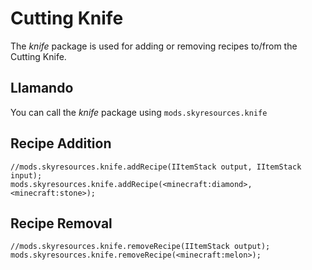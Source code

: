 # Cutting Knife

The *knife* package is used for adding or removing recipes to/from the Cutting Knife.

## Llamando

You can call the *knife* package using `mods.skyresources.knife`

## Recipe Addition

```zenscript
//mods.skyresources.knife.addRecipe(IItemStack output, IItemStack input);
mods.skyresources.knife.addRecipe(<minecraft:diamond>, <minecraft:stone>);
```

## Recipe Removal

```zenscript
//mods.skyresources.knife.removeRecipe(IItemStack output);
mods.skyresources.knife.removeRecipe(<minecraft:melon>);
```